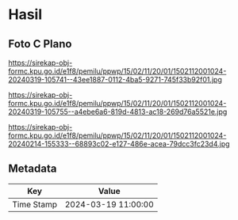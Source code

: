 # Hasil

## Foto C Plano

https://sirekap-obj-formc.kpu.go.id/e1f8/pemilu/ppwp/15/02/11/20/01/1502112001024-20240319-105741--43ee1887-0112-4ba5-9271-745f33b92f01.jpg

https://sirekap-obj-formc.kpu.go.id/e1f8/pemilu/ppwp/15/02/11/20/01/1502112001024-20240319-105755--a4ebe6a6-819d-4813-ac18-269d76a5521e.jpg

https://sirekap-obj-formc.kpu.go.id/e1f8/pemilu/ppwp/15/02/11/20/01/1502112001024-20240214-155333--68893c02-e127-486e-acea-79dcc3fc23d4.jpg


## Metadata

| Key        | Value               |
| ---------- | ------------------- |
| Time Stamp | 2024-03-19 11:00:00 |



